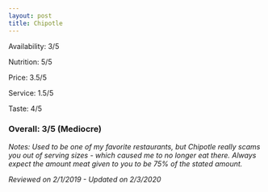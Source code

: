 ```yaml
---
layout: post
title: Chipotle
---
```


Availability: 3/5

Nutrition: 5/5

Price: 3.5/5

Service: 1.5/5

Taste: 4/5

### Overall: 3/5 (Mediocre)

*Notes: Used to be one of my favorite restaurants, but Chipotle really scams you out of serving sizes - which caused me to no longer eat there. Always expect the amount meat given to you to be 75% of the stated amount.*

*Reviewed on 2/1/2019 - Updated on 2/3/2020*

